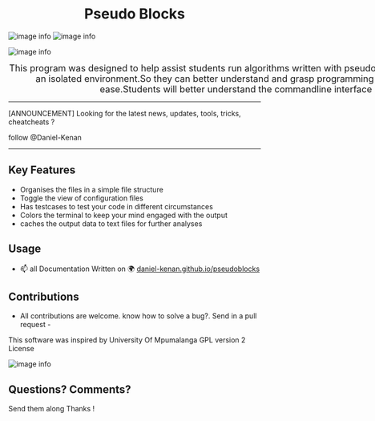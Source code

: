 <h1 style="text-align:center">  Pseudo Blocks </h1>

![image info](https://img.shields.io/github/v/release/daniel-kenan/pseudoblocks) ![image info](https://img.shields.io/github/license/daniel-kenan/pseudoblocks)

![image info](./images//favicon.png )

<p style="width:80ch;display: block ; margin :0 auto;text-align:center;font-size:18px">This program was designed to help assist students run algorithms written with pseudo code with providing an isolated environment.So they can better understand and grasp programming concepts  with ease.Students will better understand the commandline interface <p>

---
[ANNOUNCEMENT] Looking for the latest news,
updates, tools, tricks, cheatcheats ? 

follow @Daniel-Kenan 

---

## Key Features

- Organises the files in a simple file structure
- Toggle the view of configuration files 
- Has testcases to test your code in different circumstances
- Colors the terminal to keep your mind engaged with the output 
- caches the output data to text files for  further analyses 


## Usage
- 📫 all Documentation Written on :earth_africa: [daniel-kenan.github.io/pseudoblocks](https://daniel-kenan.github.io/pseudoblocks/) 

## Contributions
- All contributions are welcome. know how to solve a bug?. Send in a pull request -  

This software was inspired by University Of Mpumalanga
GPL version 2 License

![image info](./images/images.jpeg "Image by xavi-cabrera on unsplash")


## **Questions? Comments?**

Send them along 
Thanks !
